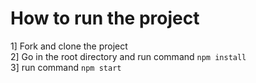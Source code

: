 # How to run the project   

1] Fork and clone the project  
2] Go in the root directory and run command `npm install`  
3] run command `npm start`  
